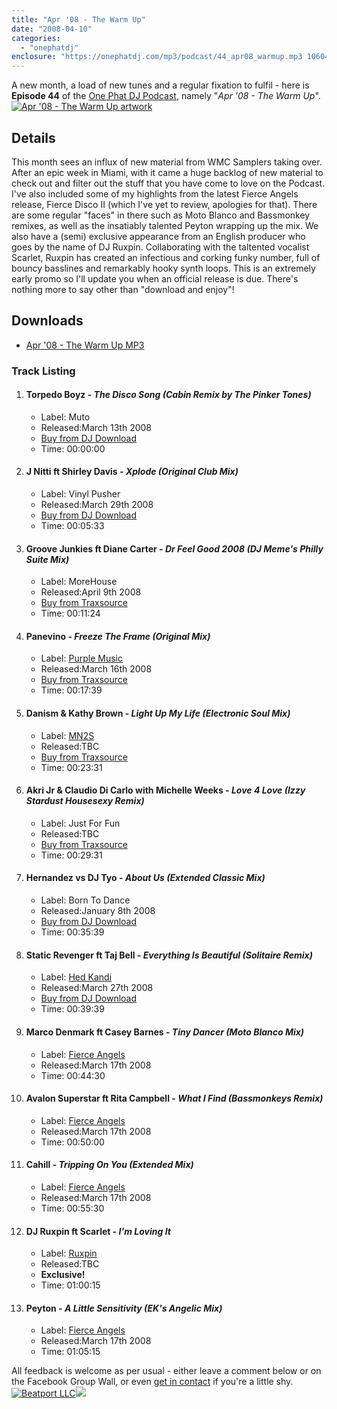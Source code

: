 ```yaml
---
title: "Apr '08 - The Warm Up"
date: "2008-04-10"
categories: 
  - "onephatdj"
enclosure: "https://onephatdj.com/mp3/podcast/44_apr08_warmup.mp3 106047349 audio/mpeg "
---
```


A new month, a load of new tunes and a regular fixation to fulfil - here is **Episode 44** of the [One Phat DJ Podcast](https://onephatdj.com/podcast), namely "_Apr '08 - The Warm Up_". [![Apr '08 - The Warm Up artwork](https://farm4.static.flickr.com/3231/2403214026_6b1d5e7ce5.jpg?v=0)](https://www.flickr.com/photos/peelhere/2403214026/)

## Details

This month sees an influx of new material from WMC Samplers taking over. After an epic week in Miami, with it came a huge backlog of new material to check out and filter out the stuff that you have come to love on the Podcast. I've also included some of my highlights from the latest Fierce Angels release, Fierce Disco II (which I've yet to review, apologies for that). There are some regular "faces" in there such as Moto Blanco and Bassmonkey remixes, as well as the insatiably talented Peyton wrapping up the mix. We also have a (semi) exclusive appearance from an English producer who goes by the name of DJ Ruxpin. Collaborating with the taltented vocalist Scarlet, Ruxpin has created an infectious and corking funky number, full of bouncy basslines and remarkably hooky synth loops. This is an extremely early promo so I'll update you when an official release is due. There's nothing more to say other than "download and enjoy"!

## Downloads

- [Apr '08 - The Warm Up MP3](https://onephatdj.com/mp3/podcast/44_apr08_warmup.mp3)

### Track Listing

1. #### Torpedo Boyz - _The Disco Song (Cabin Remix by The Pinker Tones)_
    
    - Label: Muto
    - Released:March 13th 2008
    - [Buy from DJ Download](https://www.djdownload.com/mp3-detail/Torpedo+Boyz/The+Disco+Song/Muto/347772)
    - Time: 00:00:00
2. #### J Nitti ft Shirley Davis - _Xplode (Original Club Mix)_
    
    - Label: Vinyl Pusher
    - Released:March 29th 2008
    - [Buy from DJ Download](https://www.djdownload.com/mp3-detail/J+Nitti+ft+Shirley+Davis/Xplode/Vinyl+Pusher/373270)
    - Time: 00:05:33
3. #### Groove Junkies ft Diane Carter - _Dr Feel Good 2008 (DJ Meme's Philly Suite Mix)_
    
    - Label: MoreHouse
    - Released:April 9th 2008
    - [Buy from Traxsource](https://www.traxsource.com/index.php?act=show&fc=tpage&cr=titles&cv=17346)
    - Time: 00:11:24
4. #### Panevino - _Freeze The Frame (Original Mix)_
    
    - Label: [Purple Music](https://www.purplemusic.ch/)
    - Released:March 16th 2008
    - [Buy from Traxsource](https://www.traxsource.com/index.php?act=show&fc=tpage&cr=titles&cv=17903)
    - Time: 00:17:39
5. #### Danism & Kathy Brown - _Light Up My Life (Electronic Soul Mix)_
    
    - Label: [MN2S](https://www.mn2s.com)
    - Released:TBC
    - [Buy from Traxsource](https://www.traxsource.com/index.php?act=show&fc=tpage&cr=titles&cv=18242)
    - Time: 00:23:31
6. #### Akri Jr & Claudio Di Carlo with Michelle Weeks - _Love 4 Love (Izzy Stardust Housesexy Remix)_
    
    - Label: Just For Fun
    - Released:TBC
    - [Buy from Traxsource](https://www.traxsource.com/index.php?act=show&fc=tpage&cr=titles&cv=17833)
    - Time: 00:29:31
7. #### Hernandez vs DJ Tyo - _About Us (Extended Classic Mix)_
    
    - Label: Born To Dance
    - Released:January 8th 2008
    - [Buy from DJ Download](https://www.djdownload.com/mp3-detail/Hernandez+vs+DJ+Tyo/About+Us/Born+To+Dance+Records/348301)
    - Time: 00:35:39
8. #### Static Revenger ft Taj Bell - _Everything Is Beautiful (Solitaire Remix)_
    
    - Label: [Hed Kandi](https://www.hedkandi.com/)
    - Released:March 27th 2008
    - [Buy from DJ Download](https://www.djdownload.com/mp3-detail/Static+Revenger+ft+Taj+Bell/Everything+Is+Beautiful/Hed+Kandi+Records/372494)
    - Time: 00:39:39
9. #### Marco Denmark ft Casey Barnes - _Tiny Dancer (Moto Blanco Mix)_
    
    - Label: [Fierce Angels](https://www.fierceangels.com/)
    - Released:March 17th 2008
    - Time: 00:44:30
10. #### Avalon Superstar ft Rita Campbell - _What I Find (Bassmonkeys Remix)_
    
    - Label: [Fierce Angels](https://www.fierceangels.com/)
    - Released:March 17th 2008
    - Time: 00:50:00
11. #### Cahill - _Tripping On You (Extended Mix)_
    
    - Label: [Fierce Angels](https://www.fierceangels.com/)
    - Released:March 17th 2008
    - Time: 00:55:30
12. #### DJ Ruxpin ft Scarlet - _I'm Loving It_
    
    - Label: [Ruxpin](https://www.ruxpin.co.uk/mytracks.aspx)
    - Released:TBC
    - **Exclusive!**
    - Time: 01:00:15
13. #### Peyton - _A Little Sensitivity (EK's Angelic Mix)_
    
    - Label: [Fierce Angels](https://www.fierceangels.com/)
    - Released:March 17th 2008
    - Time: 01:05:15

All feedback is welcome as per usual - either leave a comment below or on the Facebook Group Wall, or even [get in contact](https://simonjobling.com/contact) if you're a little shy. [![Beatport LLC](images/10free_stomp_468x60.gif)](https://click.linksynergy.com/fs-bin/click?id=1QSGjiigrxA&offerid=129987.10000292&type=4&subid=0)![](https://ad.linksynergy.com/fs-bin/show?id=1QSGjiigrxA&bids=129987.10000292&type=4&subid=0)

